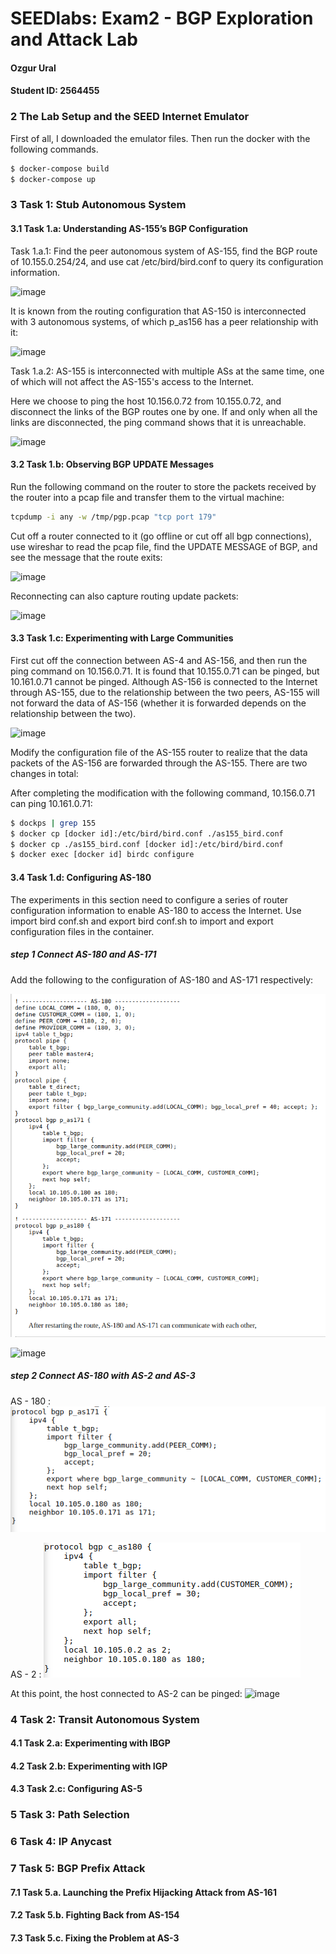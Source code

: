 # SEEDlabs: Exam2 - BGP Exploration and Attack Lab

#### Ozgur Ural
#### Student ID: 2564455

### 2 The Lab Setup and the SEED Internet Emulator

First of all, I downloaded the emulator files. Then run the docker with the following commands.
```sh
$ docker-compose build
$ docker-compose up
```

### 3 Task 1: Stub Autonomous System
#### 3.1 Task 1.a: Understanding AS-155’s BGP Configuration

Task 1.a.1:  Find the peer autonomous system of AS-155, find the BGP route of 10.155.0.254/24, and use cat /etc/bird/bird.conf to query its configuration information.

![image](https://user-images.githubusercontent.com/4716254/200149098-ba95c405-c104-4bd7-a22c-dd4a2d569ab3.png)

It is known from the routing configuration that AS-150 is interconnected with 3 autonomous systems, of which p_as156 has a peer relationship with it:

![image](https://user-images.githubusercontent.com/4716254/200149125-4ae9cde5-716b-4730-9d89-98c65d072d89.png)


Task 1.a.2: AS-155 is interconnected with multiple ASs at the same time, one of which will not affect the AS-155's access to the Internet.

Here we choose to ping the host 10.156.0.72 from 10.155.0.72, and disconnect the links of the BGP routes one by one. If and only when all the links are disconnected, the ping command shows that it is unreachable.

![image](https://user-images.githubusercontent.com/4716254/200149151-9eee0fc3-2220-47fa-af75-121328c21040.png)


#### 3.2 Task 1.b: Observing BGP UPDATE Messages

Run the following command on the router to store the packets received by the router into a pcap file and transfer them to the virtual machine:

```sh
tcpdump -i any -w /tmp/pgp.pcap "tcp port 179"
```

Cut off a router connected to it (go offline or cut off all bgp connections), use wireshar to read the pcap file, find the UPDATE MESSAGE of BGP, and see the message that the route exits:

![image](https://user-images.githubusercontent.com/4716254/200150617-99dff9df-edd0-42f9-9de7-7ad988b55373.png)

Reconnecting can also capture routing update packets:

![image](https://user-images.githubusercontent.com/4716254/200150635-3e735faa-d2f1-4f95-a0e1-48adde93dd42.png)

#### 3.3 Task 1.c: Experimenting with Large Communities

First cut off the connection between AS-4 and AS-156, and then run the ping command on 10.156.0.71. It is found that 10.155.0.71 can be pinged, but 10.161.0.71 cannot be pinged. Although AS-156 is connected to the Internet through AS-155, due to the relationship between the two peers, AS-155 will not forward the data of AS-156 (whether it is forwarded depends on the relationship between the two).

![image](https://user-images.githubusercontent.com/4716254/200150667-5dc13072-70f9-4c19-90d5-ddce54a10875.png)

Modify the configuration file of the AS-155 router to realize that the data packets of the AS-156 are forwarded through the AS-155. There are two changes in total:

After completing the modification with the following command, 10.156.0.71 can ping 10.161.0.71:

```sh
$ dockps | grep 155
$ docker cp [docker id]:/etc/bird/bird.conf ./as155_bird.conf
$ docker cp ./as155_bird.conf [docker id]:/etc/bird/bird.conf
$ docker exec [docker id] birdc configure
```

#### 3.4 Task 1.d: Configuring AS-180

The experiments in this section need to configure a series of router configuration information to enable AS-180 to access the Internet. Use import bird conf.sh and export bird conf.sh to import and export configuration files in the container.

##### step 1 Connect AS-180 and AS-171
Add the following to the configuration of AS-180 and AS-171 respectively:

![1](./exam2/1.png)

![image](https://user-images.githubusercontent.com/4716254/200151339-66a91046-8363-4cb6-843b-dfd03b422d52.png)

##### step 2 Connect AS-180 with AS-2 and AS-3

AS - 180 :  
![2](./exam2/2.png)

AS - 2 : 
![3](./exam2/3.png)

At this point, the host connected to AS-2 can be pinged:
![image](https://user-images.githubusercontent.com/4716254/200151497-52641730-3c4c-4e51-9e8a-14f6cd692aa7.png)


### 4 Task 2: Transit Autonomous System
#### 4.1 Task 2.a: Experimenting with IBGP
#### 4.2 Task 2.b: Experimenting with IGP
#### 4.3 Task 2.c: Configuring AS-5
### 5 Task 3: Path Selection
### 6 Task 4: IP Anycast
### 7 Task 5: BGP Prefix Attack
#### 7.1 Task 5.a. Launching the Prefix Hijacking Attack from AS-161
#### 7.2 Task 5.b. Fighting Back from AS-154
#### 7.3 Task 5.c. Fixing the Problem at AS-3
